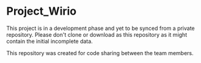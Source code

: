 # Project_Wirio

This project is in a development phase and yet to be synced from a private repository. Please don't clone or download as this repository as it might contain the initial incomplete data.

This repository was created for code sharing between the team members.
